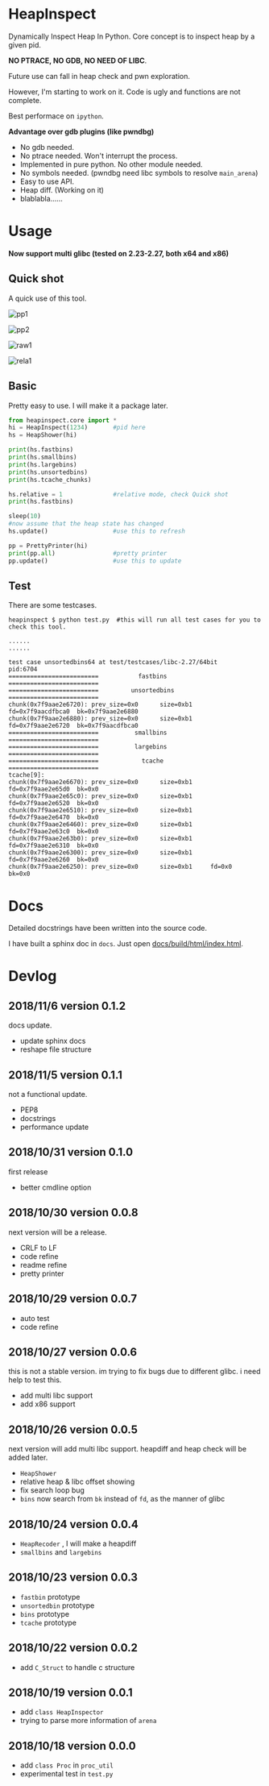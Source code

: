 # HeapInspect

Dynamically Inspect Heap In Python.
Core concept is to inspect heap by a given pid. 

**NO PTRACE, NO GDB, NO NEED OF LIBC**. 

Future use can fall in heap check and pwn exploration.

However, I'm starting to work on it. Code is ugly and functions are not complete.

Best performace on `ipython`.

__Advantage over gdb plugins (like pwndbg)__

- No gdb needed. 
- No ptrace needed. Won't interrupt the process.
- Implemented in pure python. No other module needed.
- No symbols needed. (pwndbg need libc symbols to resolve `main_arena`)
- Easy to use API.
- Heap diff. (Working on it)
- blablabla......  


# Usage

__Now support multi glibc (tested on 2.23-2.27, both x64 and x86)__

## Quick shot

A quick use of this tool.

![pp1](img/pp1.png)

![pp2](img/pp2.png)

![raw1](img/raw1.png)

![rela1](img/rela1.png)


## Basic

Pretty easy to use. I will make it a package later.

```python
from heapinspect.core import *
hi = HeapInspect(1234)       #pid here
hs = HeapShower(hi)

print(hs.fastbins)
print(hs.smallbins)
print(hs.largebins)
print(hs.unsortedbins)
print(hs.tcache_chunks)

hs.relative = 1              #relative mode, check Quick shot
print(hs.fastbins)

sleep(10)
#now assume that the heap state has changed
hs.update()                  #use this to refresh

pp = PrettyPrinter(hi)
print(pp.all)                #pretty printer
pp.update()                  #use this to update
```

## Test 

There are some testcases.

```raw
heapinspect $ python test.py  #this will run all test cases for you to check this tool.

......
......

test case unsortedbins64 at test/testcases/libc-2.27/64bit
pid:6704
=========================           fastbins           =========================
=========================         unsortedbins         =========================
chunk(0x7f9aae2e6720): prev_size=0x0      size=0xb1     fd=0x7f9aacdfbca0  bk=0x7f9aae2e6880
chunk(0x7f9aae2e6880): prev_size=0x0      size=0xb1     fd=0x7f9aae2e6720  bk=0x7f9aacdfbca0
=========================          smallbins           =========================
=========================          largebins           =========================
=========================            tcache            =========================
tcache[9]:
chunk(0x7f9aae2e6670): prev_size=0x0      size=0xb1     fd=0x7f9aae2e65d0  bk=0x0
chunk(0x7f9aae2e65c0): prev_size=0x0      size=0xb1     fd=0x7f9aae2e6520  bk=0x0
chunk(0x7f9aae2e6510): prev_size=0x0      size=0xb1     fd=0x7f9aae2e6470  bk=0x0
chunk(0x7f9aae2e6460): prev_size=0x0      size=0xb1     fd=0x7f9aae2e63c0  bk=0x0
chunk(0x7f9aae2e63b0): prev_size=0x0      size=0xb1     fd=0x7f9aae2e6310  bk=0x0
chunk(0x7f9aae2e6300): prev_size=0x0      size=0xb1     fd=0x7f9aae2e6260  bk=0x0
chunk(0x7f9aae2e6250): prev_size=0x0      size=0xb1     fd=0x0             bk=0x0
```

# Docs

Detailed docstrings have been written into the source code.

I have built a sphinx doc in `docs`. Just open [docs/build/html/index.html](docs/build/html/index.html).

# Devlog

## 2018/11/6 version 0.1.2

docs update.

- update sphinx docs
- reshape file structure

## 2018/11/5 version 0.1.1

not a functional update.

- PEP8
- docstrings
- performance update

## 2018/10/31 version 0.1.0

first release

- better cmdline option
  
## 2018/10/30 version 0.0.8

next version will be a release.

- CRLF to LF
- code refine
- readme refine
- pretty printer

## 2018/10/29 version 0.0.7

- auto test
- code refine

## 2018/10/27 version 0.0.6

this is not a stable version. im trying to fix bugs due to different glibc. i need help to test this.

- add multi libc support
- add x86 support 

## 2018/10/26 version 0.0.5

next version will add multi libc support. heapdiff and heap check will be added later.

- `HeapShower`
- relative heap & libc offset showing
- fix search loop bug
- `bins` now search from `bk` instead of `fd`, as the manner of glibc

## 2018/10/24 version 0.0.4

- `HeapRecoder` , I will make a heapdiff
- `smallbins` and `largebins`

## 2018/10/23 version 0.0.3

- `fastbin` prototype
- `unsortedbin` prototype
- `bins` prototype
- `tcache` prototype

## 2018/10/22 version 0.0.2

- add `C_Struct` to handle c structure

## 2018/10/19 version 0.0.1

- add `class HeapInspector`
- trying to parse more information of `arena`

## 2018/10/18 version 0.0.0

- add `class Proc` in `proc_util`
- experimental test in `test.py`